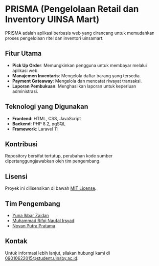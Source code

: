 # PRISMA (Pengelolaan Retail dan Inventory UINSA Mart)

PRISMA adalah aplikasi berbasis web yang dirancang untuk memudahkan proses pengelolaan ritel dan inventori uinsamart.

## Fitur Utama
- **Pick Up Order**: Memungkinkan pengguna untuk membayar melalui aplikasi web.
- **Manajemen Inventaris**: Mengelola daftar barang yang tersedia.
- **Payment Gateaway**: Mengelola dan mencatat riwayat transaksi.
- **Laporan Pembukuan**: Menghasilkan laporan untuk keperluan administrasi.

## Teknologi yang Digunakan
- **Frontend**: HTML, CSS, JavaScript
- **Backend**: PHP 8.2, pgSQL
- **Framework**: Laravel 11

## Kontribusi
Repository bersifat tertutup, perubahan kode sumber dipertanggungjawabkan oleh tim pengembang.

## Lisensi
Proyek ini dilisensikan di bawah [MIT License](LICENSE).

## Tim Pengembang
- [Yuna Ikbar Zaidan](https://github.com/za1dGodspeed)
- [Muhammad Rifqi Naufal Irsyad](https://github.com/SinRyuRifal)
- [Novan Putra Pratama](https://github.com/Leonopvan)

## Kontak
Untuk informasi lebih lanjut, silakan hubungi kami di [09010622015@student.uinsby.ac.id](mailto:09010622015@student.uinsby.ac.id).
